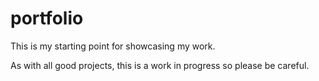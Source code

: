 # portfolio

This is my starting point for showcasing my work.

As with all good projects, this is a work in progress so please be careful.
